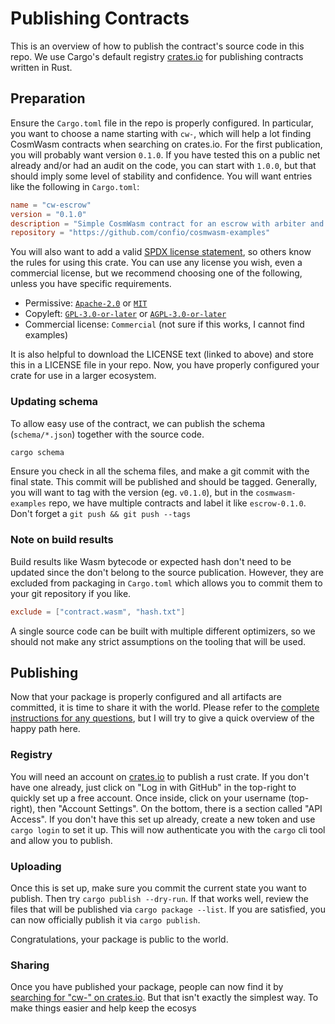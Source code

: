 # Publishing Contracts

This is an overview of how to publish the contract's source code in this repo.
We use Cargo's default registry [crates.io](https://crates.io/) for publishing contracts written in Rust.

## Preparation

Ensure the `Cargo.toml` file in the repo is properly configured. In particular, you want to
choose a name starting with `cw-`, which will help a lot finding CosmWasm contracts when
searching on crates.io. For the first publication, you will probably want version `0.1.0`.
If you have tested this on a public net already and/or had an audit on the code,
you can start with `1.0.0`, but that should imply some level of stability and confidence.
You will want entries like the following in `Cargo.toml`:

```toml
name = "cw-escrow"
version = "0.1.0"
description = "Simple CosmWasm contract for an escrow with arbiter and timeout"
repository = "https://github.com/confio/cosmwasm-examples"
```

You will also want to add a valid [SPDX license statement](https://spdx.org/licenses/),
so others know the rules for using this crate. You can use any license you wish,
even a commercial license, but we recommend choosing one of the following, unless you have
specific requirements.

* Permissive: [`Apache-2.0`](https://spdx.org/licenses/Apache-2.0.html#licenseText) or [`MIT`](https://spdx.org/licenses/MIT.html#licenseText)
* Copyleft: [`GPL-3.0-or-later`](https://spdx.org/licenses/GPL-3.0-or-later.html#licenseText) or [`AGPL-3.0-or-later`](https://spdx.org/licenses/AGPL-3.0-or-later.html#licenseText)
* Commercial license: `Commercial` (not sure if this works, I cannot find examples)

It is also helpful to download the LICENSE text (linked to above) and store this
in a LICENSE file in your repo. Now, you have properly configured your crate for use
in a larger ecosystem.

### Updating schema

To allow easy use of the contract, we can publish the schema (`schema/*.json`) together
with the source code.

```sh
cargo schema
```

Ensure you check in all the schema files, and make a git commit with the final state.
This commit will be published and should be tagged. Generally, you will want to
tag with the version (eg. `v0.1.0`), but in the `cosmwasm-examples` repo, we have
multiple contracts and label it like `escrow-0.1.0`. Don't forget a
`git push && git push --tags`

### Note on build results

Build results like Wasm bytecode or expected hash don't need to be updated since
the don't belong to the source publication. However, they are excluded from packaging
in `Cargo.toml` which allows you to commit them to your git repository if you like.

```toml
exclude = ["contract.wasm", "hash.txt"]
```

A single source code can be built with multiple different optimizers, so
we should not make any strict assumptions on the tooling that will be used.

## Publishing

Now that your package is properly configured and all artifacts are committed, it
is time to share it with the world.
Please refer to the [complete instructions for any questions](https://rurust.github.io/cargo-docs-ru/crates-io.html),
but I will try to give a quick overview of the happy path here.

### Registry

You will need an account on [crates.io](https://crates.io) to publish a rust crate.
If you don't have one already, just click on "Log in with GitHub" in the top-right
to quickly set up a free account. Once inside, click on your username (top-right),
then "Account Settings". On the bottom, there is a section called "API Access".
If you don't have this set up already, create a new token and use `cargo login`
to set it up. This will now authenticate you with the `cargo` cli tool and allow
you to publish.

### Uploading

Once this is set up, make sure you commit the current state you want to publish.
Then try `cargo publish --dry-run`. If that works well, review the files that
will be published via `cargo package --list`. If you are satisfied, you can now
officially publish it via `cargo publish`.

Congratulations, your package is public to the world.

### Sharing

Once you have published your package, people can now find it by
[searching for "cw-" on crates.io](https://crates.io/search?q=cw).
But that isn't exactly the simplest way. To make things easier and help
keep the ecosys